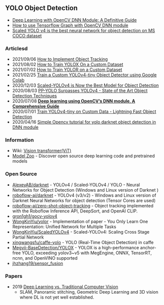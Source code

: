 ## YOLO Object Detection



- [Deep Learning with OpenCV DNN Module: A Definitive Guide](https://learnopencv.com/deep-learning-with-opencvs-dnn-module-a-definitive-guide/)
- [How to use Tensorflow Graph with OpenCV DNN module](https://medium.com/@sathualab/how-to-use-tensorflow-graph-with-opencv-dnn-module-3bbeeb4920c5)
- [Scaled YOLO v4 is the best neural network for object detection on MS COCO dataset](https://alexeyab84.medium.com/scaled-yolo-v4-is-the-best-neural-network-for-object-detection-on-ms-coco-dataset-39dfa22fa982)


### Articlesd
- 2021/09/06 [How to Implement Object Tracking](https://blog.roboflow.com/object-tracking-how-to/)
- 2021/08/02 [How to Train YOLOX On a Custom Dataset](https://blog.roboflow.com/how-to-train-yolox-on-a-custom-dataset/)
- 2021/07/02 [How to Train YOLOR on a Custom Dataset](https://blog.roboflow.com/train-yolor-on-a-custom-dataset/)
- 2021/02/25 [Train a Custom YOLOv4-tiny Object Detector using Google Colab](https://medium.com/analytics-vidhya/train-a-custom-yolov4-tiny-object-detector-using-google-colab-b58be08c9593)
- 2020/12/03 [Scaled-YOLOv4 is Now the Best Model for Object Detection](https://blog.roboflow.com/scaled-yolov4-tops-efficientdet/)
- 2020/08/03 [PP-YOLO Surpasses YOLOv4 - State of the Art Object Detection Techniques](https://blog.roboflow.com/pp-yolo-beats-yolov4-object-detection/)
- 2020/07/08 [**Deep learning using OpenCV’s DNN module, A Comprehensive Guide**](https://bleedai.com/deep-learning-with-opencv-dnn-module-a-comprehensive-guide/)
- 2020/07/01 [Train YOLOv4-tiny on Custom Data - Lightning Fast Object Detection](https://blog.roboflow.com/train-yolov4-tiny-on-custom-data-lighting-fast-detection/)
- 2020/04/16 [Simple Opencv tutorial for yolo darknet object detection in DNN module](https://funvision.blogspot.com/2020/04/simple-opencv-tutorial-for-yolo-darknet.html)



### Information
- Wiki: [Vision transformer(ViT)](https://en.wikipedia.org/wiki/Vision_transformer)
- [Model Zoo](https://modelzoo.co/) - Discover open source deep learning code and pretrained models


### Open Source
- [AlexeyAB/darknet](https://github.com/AlexeyAB/darknet) - YOLOv4 / Scaled-YOLOv4 / YOLO - Neural Networks for Object Detection (Windows and Linux version of Darknet )
- [roboflow-ai/darknet](https://github.com/roboflow-ai/darknet) - YOLOv4 (v3/v2) - Windows and Linux version of Darknet Neural Networks for object detection (Tensor Cores are used)
- [roboflow-ai/zero-shot-object-tracking](https://github.com/roboflow-ai/zero-shot-object-tracking) - Object tracking implemented with the Roboflow Inference API, DeepSort, and OpenAI CLIP.
- [gron1gh1/gocv-yolov4](https://github.com/gron1gh1/gocv-yolov4)   
- [WongKinYiu/yolor](https://github.com/WongKinYiu/yolor) - Implementation of paper - You Only Learn One Representation: Unified Network for Multiple Tasks
- [WongKinYiu/ScaledYOLOv4](https://github.com/WongKinYiu/ScaledYOLOv4) - Scaled-YOLOv4: Scaling Cross Stage Partial Network
- [xingwangsfu/caffe-yolo](https://github.com/xingwangsfu/caffe-yolo) - YOLO (Real-Time Object Detection) in caffe
- [Megvii-BaseDetection/YOLOX](https://github.com/Megvii-BaseDetection/YOLOX) - YOLOX is a high-performance anchor-free YOLO, exceeding yolov3~v5 with MegEngine, ONNX, TensorRT, ncnn, and OpenVINO supported
- [jhzhang19/sensor_fusion](https://github.com/jhzhang19/sensor_fusion) 



### Papers
- 2019 [Deep Learning vs. Traditional Computer Vision](https://arxiv.org/pdf/1910.13796.pdf)
    - SLAM, Panoramic stitching, Geometric Deep Learning and 3D vision where DL is not yet well
established.
